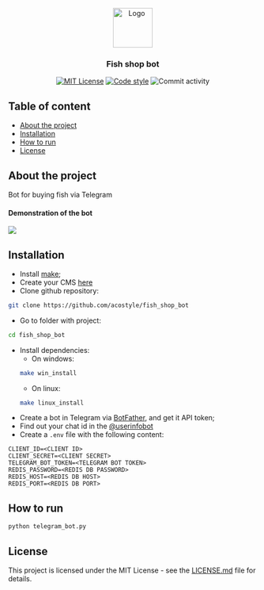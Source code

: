<p align="center">
  <a href="https://github.com/acostyle/fish_shop_bot">
    <img src="http://www.vectorico.com/download/social_media/Telegram-Icon.png" alt="Logo" width="80" height="80">
  </a>
</p>

<h3 align="center">Fish shop bot</h3>

<p align="center">
  <a href="https://github.com/acostyle/fish_shop_bot/blob/main/LICENSE"><img src="https://img.shields.io/github/license/acostyle/fish_shop_bot?style=for-the-badge" alt="MIT License"></a>
  <a href="https://github.com/wemake-services/wemake-python-styleguide"><img src="https://img.shields.io/badge/style-wemake-blue?style=for-the-badge" alt="Code style"></a>
  <img alt="Commit activity" src="https://img.shields.io/github/commit-activity/m/acostyle/fish_shop_bot?color=GREEN&style=for-the-badge" />
</p>

## Table of content

- [About the project](#about-the-project)
- [Installation](#installation)
- [How to run](#how-to-run)
- [License](#license)


## About the project

Bot for buying fish via Telegram

#### Demonstration of the bot

![](https://media.giphy.com/media/WAfjTPEh4GNRQzsqch/giphy.gif)

## Installation

* Install [make](https://stackoverflow.com/questions/32127524/how-to-install-and-use-make-in-windows);
* Create your CMS [here](https://www.elasticpath.com)
* Clone github repository:
```bash
git clone https://github.com/acostyle/fish_shop_bot
```
* Go to folder with project:
```bash
cd fish_shop_bot
```
* Install dependencies:
    - On windows:
    ```bash
    make win_install
    ```
    - On linux:
    ```bash
    make linux_install
    ```
* Create a bot in Telegram via [BotFather](https://t.me/BotFather), and get it API token;
* Find out your chat id in the [@userinfobot](https://t.me/userinfobot)
* Create a `.env` file with the following content:
```.env
CLIENT_ID=<CLIENT ID>
CLIENT_SECRET=<CLIENT SECRET>
TELEGRAM_BOT_TOKEN=<TELEGRAM BOT TOKEN>
REDIS_PASSWORD=<REDIS DB PASSWORD>
REDIS_HOST=<REDIS DB HOST>
REDIS_PORT=<REDIS DB PORT>
```


## How to run

```bash
python telegram_bot.py
```

## License

This project is licensed under the MIT License - see the [LICENSE.md](https://github.com/acostyle/fish_shop_bot/blob/main/LICENSE) file for details.
